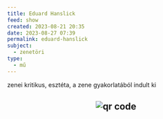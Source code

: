 ```yaml
---
title: Eduard Hanslick
feed: show
created: 2023-08-21 20:35
date: 2023-08-27 07:39
permalink: eduard-hanslick
subject:
  - zenetöri
type:
  - mű
---
```


zenei kritikus, esztéta, a zene gyakorlatából indult ki



## <p style="text-align: center;"><img src="https://chart.googleapis.com/chart?cht=qr&chl=https://notes.andrasdenes.com/eduard-hanslick&chs=180x180&choe=UTF-8&chld=L|2" alt="qr code"></p>

